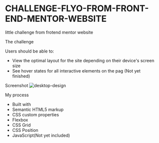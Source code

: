 # CHALLENGE-FLYO-FROM-FRONT-END-MENTOR-WEBSITE
little challenge from frotend mentor website

The challenge

Users should be able to:

- View the optimal layout for the site depending on their device's screen size
- See hover states for all interactive elements on the pag (Not yet finished)

Screenshot
![desktop-design](https://user-images.githubusercontent.com/59404958/173430873-55d83bea-9ec4-4ff6-8bdb-9e018212c161.jpg)

My process

- Built with
- Semantic HTML5 markup
- CSS custom properties
- Flexbox
- CSS Grid
- CSS Position
- JavaScript(Not yet included)

